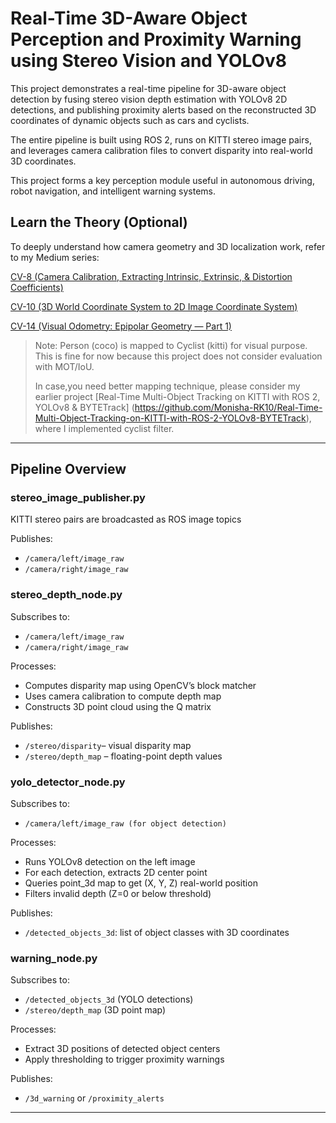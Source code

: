 # Real-Time 3D-Aware Object Perception and Proximity Warning using Stereo Vision and YOLOv8

This project demonstrates a real-time pipeline for 3D-aware object detection by fusing stereo vision depth estimation with YOLOv8 2D detections, and publishing proximity alerts based on the reconstructed 3D coordinates of dynamic objects such as cars and cyclists.

The entire pipeline is built using ROS 2, runs on KITTI stereo image pairs, and leverages camera calibration files to convert disparity into real-world 3D coordinates.

This project forms a key perception module useful in autonomous driving, robot navigation, and intelligent warning systems.

## Learn the Theory (Optional)

To deeply understand how camera geometry and 3D localization work, refer to my Medium series:

[CV-8 (Camera Calibration, Extracting Intrinsic, Extrinsic, & Distortion Coefficients)](https://medium.com/@monishatemp20/cv-8-camera-calibration-extracting-intrinsic-extrinsic-distortion-coefficients-64c0bd756c7c)

[CV-10 (3D World Coordinate System to 2D Image Coordinate System)](https://medium.com/@monishatemp20/cv-10-3d-world-coordinate-system-to-2d-image-coordinate-system-d6c6faec353d)

[CV-14 (Visual Odometry: Epipolar Geometry — Part 1)](https://medium.com/@monishatemp20/cv-14-visual-odometry-epipolar-geometry-part-1-ffe06a35fa81)

> Note: Person (coco) is mapped to Cyclist (kitti) for visual purpose. This is fine for now because this project does not consider evaluation with MOT/IoU.
>
> In case,you need better mapping technique, please consider my earlier project [Real-Time Multi-Object Tracking on KITTI with ROS 2, YOLOv8 & BYTETrack] (https://github.com/Monisha-RK10/Real-Time-Multi-Object-Tracking-on-KITTI-with-ROS-2-YOLOv8-BYTETrack), where I implemented cyclist filter.

---
## Pipeline Overview

### **stereo_image_publisher.py**

KITTI stereo pairs are broadcasted as ROS image topics

Publishes: 

- `/camera/left/image_raw`
- `/camera/right/image_raw`

### **stereo_depth_node.py**

Subscribes to:

- `/camera/left/image_raw`
- `/camera/right/image_raw`

Processes:

- Computes disparity map using OpenCV’s block matcher
- Uses camera calibration to compute depth map
- Constructs 3D point cloud using the Q matrix

Publishes:

- `/stereo/disparity`– visual disparity map
- `/stereo/depth_map` – floating-point depth values

### **yolo_detector_node.py**

Subscribes to:

- `/camera/left/image_raw (for object detection)`

Processes:

- Runs YOLOv8 detection on the left image
- For each detection, extracts 2D center point
- Queries point_3d map to get (X, Y, Z) real-world position
- Filters invalid depth (Z=0 or below threshold)

Publishes:

- `/detected_objects_3d`: list of object classes with 3D coordinates

### **warning_node.py**

Subscribes to:
- `/detected_objects_3d` (YOLO detections)
- `/stereo/depth_map` (3D point map)

Processes: 
- Extract 3D positions of detected object centers
- Apply thresholding to trigger proximity warnings
  
Publishes:

- `/3d_warning` or `/proximity_alerts`
---
